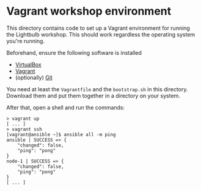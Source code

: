 # Vagrant workshop environment

This directory contains code to set up a Vagrant environment for running the Lightbulb workshop. This should work regardless the operating system you're running.

Beforehand, ensure the following software is installed

- [VirtualBox](https://www.virtualbox.org/wiki/Downloads)
- [Vagrant](https://www.vagrantup.com/downloads.html)
- (optionally) [Git](https://git-scm.com/downloads)

You need at least the `Vagrantfile` and the `bootstrap.sh` in this directory. Download them and put them together in a directory on your system.

After that, open a shell and run the commands:

```console
> vagrant up
[ ... ]
> vagrant ssh
[vagrant@ansible ~]$ ansible all -m ping
ansible | SUCCESS => {
    "changed": false, 
    "ping": "pong"
}
node-1 | SUCCESS => {
    "changed": false, 
    "ping": "pong"
}
[ ... ]
```

